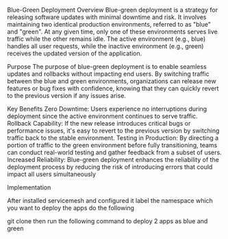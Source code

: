 Blue-Green Deployment
Overview
Blue-green deployment is a strategy for releasing software updates with minimal downtime and risk. It involves maintaining two identical production environments, referred to as "blue" and "green". At any given time, only one of these environments serves live traffic while the other remains idle. The active environment (e.g., blue) handles all user requests, while the inactive environment (e.g., green) receives the updated version of the application.

Purpose
The purpose of blue-green deployment is to enable seamless updates and rollbacks without impacting end users. By switching traffic between the blue and green environments, organizations can release new features or bug fixes with confidence, knowing that they can quickly revert to the previous version if any issues arise.

Key Benefits
Zero Downtime: Users experience no interruptions during deployment since the active environment continues to serve traffic.
Rollback Capability: If the new release introduces critical bugs or performance issues, it's easy to revert to the previous version by switching traffic back to the stable environment.
Testing in Production: By directing a portion of traffic to the green environment before fully transitioning, teams can conduct real-world testing and gather feedback from a subset of users.
Increased Reliability: Blue-green deployment enhances the reliability of the deployment process by reducing the risk of introducing errors that could impact all users simultaneously

Implementation

After installed servicemesh and configured it label the namespace which you want to deploy the apps
do the following

git clone 
then run the following command to deploy 2 apps as blue and green 
